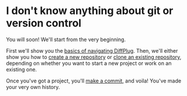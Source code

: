# I don't know anything about git or version control

You will soon!  We'll start from the very beginning.

First we'll show you the [basics of navigating DiffPlug](basic-navigation/).  Then, we'll either show you how to [create a new repository](create-new-repository/) or [clone an existing repository](clone-existing-repository/), depending on whether you want to start a new project or work on an existing one.

Once you've got a project, you'll [make a commit](make-a-commit/), and voila!  You've made your very own history.
